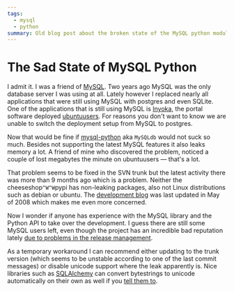 ```yaml
---
tags:
  - mysql
  - python
summary: Old blog post about the broken state of the MySQL python module.
---
```


# The Sad State of MySQL Python

I admit it. I was a friend of [MySQL](http://mysql.org/). Two years
ago MySQL was the only database server I was using at all. Lately
however I replaced nearly all applications that were still using MySQL
with postgres and even SQLite. One of the applications that is still
using MySQL is [Inyoka](http://ubuntuusers.de/inyoka/), the portal
software deployed [ubuntuusers](http://ubuntuusers.de/). For reasons
you don't want to know we are unable to switch the deployment setup from
MySQL to postgres.

Now that would be fine if [mysql-python](http://sourceforge.net/projects/mysql-python) aka `MySQLdb` would not
suck so much. Besides not supporting the latest MySQL features it also
leaks memory a lot. A friend of mine who discovered the problem, noticed
a couple of lost megabytes the minute on ubuntuusers — that's a lot.

That problem seems to be fixed in the SVN trunk but the latest activity
there was more than 9 months ago which is a problem. Neither the
cheeseshop`^W^W`pypi has non-leaking packages, also not Linux
distributions such as debian or ubuntu. The [development blog](http://mysql-python.blogspot.com/) was last updated in May of 2008
which makes me even more concerned.

Now I wonder if anyone has experience with the MySQL library and the
Python API to take over the development. I guess there are still some
MySQL users left, even though the project has an incredible bad
reputation lately [due to problems in the release management](http://monty-says.blogspot.com/2008/11/oops-we-did-it-again-mysql-51-released.html).

As a temporary workaround I can recommend either updating to the trunk
version (which seems to be unstable according to one of the last commit
messages) or disable unicode support where the leak apparently is. Nice
libraries such as [SQLAlchemy](http://sqlalchemy.org/) can convert
bytestrings to unicode automatically on their own as well if you [tell
them to](http://www.sqlalchemy.org/trac/wiki/DatabaseNotes#MySQL).
